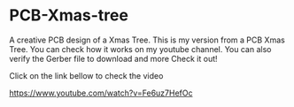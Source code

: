 # PCB-Xmas-tree
A creative PCB design of a Xmas Tree.
This is my version from a PCB Xmas Tree. You can check how it works on my youtube channel. You can also verify the Gerber file to download and more Check it out!

Click on the link bellow to check the video

https://www.youtube.com/watch?v=Fe6uz7HefOc
